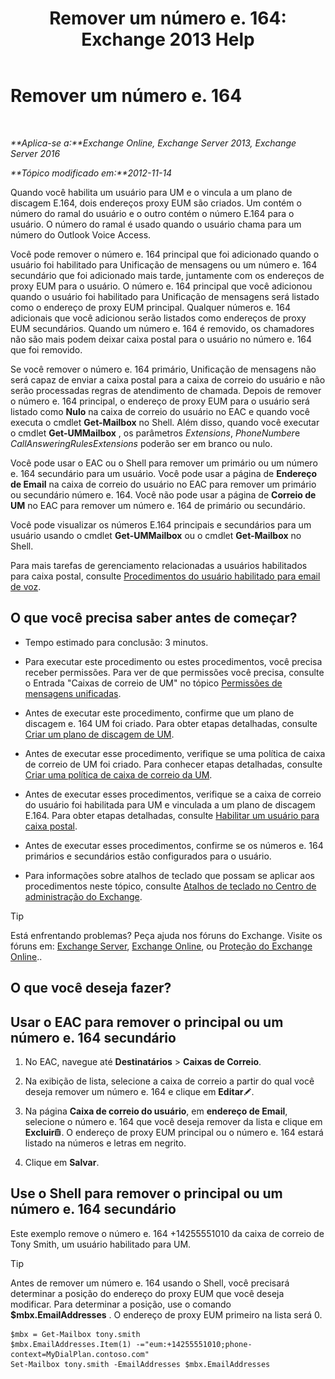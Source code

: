 ﻿---
title: 'Remover um número e. 164: Exchange 2013 Help'
TOCTitle: Remover um número e. 164
ms:assetid: 17941918-7dc5-41a0-b540-09f2f907362b
ms:mtpsurl: https://technet.microsoft.com/pt-br/library/JJ662759(v=EXCHG.150)
ms:contentKeyID: 50556149
ms.date: 05/22/2018
mtps_version: v=EXCHG.150
ms.translationtype: MT
---

# Remover um número e. 164

 

_**Aplica-se a:**Exchange Online, Exchange Server 2013, Exchange Server 2016_

_**Tópico modificado em:**2012-11-14_

Quando você habilita um usuário para UM e o vincula a um plano de discagem E.164, dois endereços proxy EUM são criados. Um contém o número do ramal do usuário e o outro contém o número E.164 para o usuário. O número do ramal é usado quando o usuário chama para um número do Outlook Voice Access.

Você pode remover o número e. 164 principal que foi adicionado quando o usuário foi habilitado para Unificação de mensagens ou um número e. 164 secundário que foi adicionado mais tarde, juntamente com os endereços de proxy EUM para o usuário. O número e. 164 principal que você adicionou quando o usuário foi habilitado para Unificação de mensagens será listado como o endereço de proxy EUM principal. Qualquer números e. 164 adicionais que você adicionou serão listados como endereços de proxy EUM secundários. Quando um número e. 164 é removido, os chamadores não são mais podem deixar caixa postal para o usuário no número e. 164 que foi removido.

Se você remover o número e. 164 primário, Unificação de mensagens não será capaz de enviar a caixa postal para a caixa de correio do usuário e não serão processadas regras de atendimento de chamada. Depois de remover o número e. 164 principal, o endereço de proxy EUM para o usuário será listado como **Nulo** na caixa de correio do usuário no EAC e quando você executa o cmdlet **Get-Mailbox** no Shell. Além disso, quando você executar o cmdlet **Get-UMMailbox** , os parâmetros *Extensions*, *PhoneNumber*e *CallAnsweringRulesExtensions* poderão ser em branco ou nulo.

Você pode usar o EAC ou o Shell para remover um primário ou um número e. 164 secundário para um usuário. Você pode usar a página de **Endereço de Email** na caixa de correio do usuário no EAC para remover um primário ou secundário número e. 164. Você não pode usar a página de **Correio de UM** no EAC para remover um número e. 164 de primário ou secundário.

Você pode visualizar os números E.164 principais e secundários para um usuário usando o cmdlet **Get-UMMailbox** ou o cmdlet **Get-Mailbox** no Shell.

Para mais tarefas de gerenciamento relacionadas a usuários habilitados para caixa postal, consulte [Procedimentos do usuário habilitado para email de voz](voice-mail-enabled-user-procedures-exchange-2013-help.md).

## O que você precisa saber antes de começar?

  - Tempo estimado para conclusão: 3 minutos.

  - Para executar este procedimento ou estes procedimentos, você precisa receber permissões. Para ver de que permissões você precisa, consulte o Entrada "Caixas de correio de UM" no tópico [Permissões de mensagens unificadas](unified-messaging-permissions-exchange-2013-help.md).

  - Antes de executar este procedimento, confirme que um plano de discagem e. 164 UM foi criado. Para obter etapas detalhadas, consulte [Criar um plano de discagem de UM](create-a-um-dial-plan-exchange-2013-help.md).

  - Antes de executar esse procedimento, verifique se uma política de caixa de correio de UM foi criado. Para conhecer etapas detalhadas, consulte [Criar uma política de caixa de correio da UM](create-a-um-mailbox-policy-exchange-2013-help.md).

  - Antes de executar esses procedimentos, verifique se a caixa de correio do usuário foi habilitada para UM e vinculada a um plano de discagem E.164. Para obter etapas detalhadas, consulte [Habilitar um usuário para caixa postal](enable-a-user-for-voice-mail-exchange-2013-help.md).

  - Antes de executar esses procedimentos, confirme se os números e. 164 primários e secundários estão configurados para o usuário.

  - Para informações sobre atalhos de teclado que possam se aplicar aos procedimentos neste tópico, consulte [Atalhos de teclado no Centro de administração do Exchange](keyboard-shortcuts-in-the-exchange-admin-center-exchange-online-protection-help.md).


> [!TIP]
> Está enfrentando problemas? Peça ajuda nos fóruns do Exchange. Visite os fóruns em: <A href="https://go.microsoft.com/fwlink/p/?linkid=60612">Exchange Server</A>, <A href="https://go.microsoft.com/fwlink/p/?linkid=267542">Exchange Online</A>, ou <A href="https://go.microsoft.com/fwlink/p/?linkid=285351">Proteção do Exchange Online</A>..



## O que você deseja fazer?

## Usar o EAC para remover o principal ou um número e. 164 secundário

1.  No EAC, navegue até **Destinatários** \> **Caixas de Correio**.

2.  Na exibição de lista, selecione a caixa de correio a partir do qual você deseja remover um número e. 164 e clique em **Editar**![Ícone de edição](images/JJ218640.6f53ccb2-1f13-4c02-bea0-30690e6ea71d(EXCHG.150).gif "Ícone de edição").

3.  Na página **Caixa de correio do usuário**, em **endereço de Email**, selecione o número e. 164 que você deseja remover da lista e clique em **Excluir**![Excluir ícone](images/JJ673559.14f639f6-61e8-4418-bbfb-0db14de9d2f5(EXCHG.150).gif "Excluir ícone"). O endereço de proxy EUM principal ou o número e. 164 estará listado na números e letras em negrito.

4.  Clique em **Salvar**.

## Use o Shell para remover o principal ou um número e. 164 secundário

Este exemplo remove o número e. 164 +14255551010 da caixa de correio de Tony Smith, um usuário habilitado para UM.


> [!TIP]
> Antes de remover um número e. 164 usando o Shell, você precisará determinar a posição do endereço do proxy EUM que você deseja modificar. Para determinar a posição, use o comando <STRONG>$mbx.EmailAddresses</STRONG> . O endereço de proxy EUM primeiro na lista será 0.



    $mbx = Get-Mailbox tony.smith
    $mbx.EmailAddresses.Item(1) -="eum:+14255551010;phone-context=MyDialPlan.contoso.com"
    Set-Mailbox tony.smith -EmailAddresses $mbx.EmailAddresses

